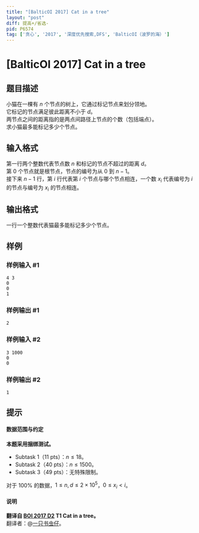 ```yaml
---
title: "[BalticOI 2017] Cat in a tree"
layout: "post"
diff: 提高+/省选-
pid: P6574
tag: ['贪心', '2017', '深度优先搜索,DFS', 'BalticOI（波罗的海）']
---
```

# [BalticOI 2017] Cat in a tree
## 题目描述

小猫在一棵有 $n$ 个节点的树上，它通过标记节点来划分领地。  
它标记的节点满足彼此距离不小于 $d$。  
两节点之间的距离指的是两点间路径上节点的个数（包括端点）。   
求小猫最多能标记多少个节点。
## 输入格式

第一行两个整数代表节点数 $n$ 和标记的节点不超过的距离 $d$。  
第 $0$ 个节点就是根节点，节点的编号为从 $0$ 到 $n - 1$。  
接下来 $n-1$ 行，第 $i$ 行代表第 $i$ 个节点与哪个节点相连，一个数 $x_i$ 代表编号为 $i$ 的节点与编号为 $x_i$ 的节点相连。
## 输出格式

一行一个整数代表猫最多能标记多少个节点。
## 样例

### 样例输入 #1
```
4 3
0
0
1
```
### 样例输出 #1
```
2
```
### 样例输入 #2
```
3 1000
0
0
```
### 样例输出 #2
```
1
```
## 提示

#### 数据范围与约定

**本题采用捆绑测试。**

- Subtask 1（11 pts）：$n \le 18$。
- Subtask 2（40 pts）：$n \le 1500$。
- Subtask 3（49 pts）：无特殊限制。

对于 $100\%$ 的数据，$1 \le n,d \le 2 \times 10^5$，$0 \le x_i < i$。

#### 说明

**翻译自 [BOI 2017 D2](https://boi.cses.fi/files/boi2017_day2.pdf) T1 Cat in a tree。**  
翻译者：@[一只书虫仔](https://www.luogu.com.cn/user/114914)。
